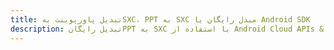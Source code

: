 ---title: تبدیل پاورپوینت بهSXC، PPT به SXC مبدل رایگان یا Android SDKdescription: تبدیل رایگانPPT به SXC با استفاده از Android Cloud APIs & SDK. همچنین اسناد Microsoft PowerPoint را در Cloud ایجاد، ویرایش و رندر کنید.---